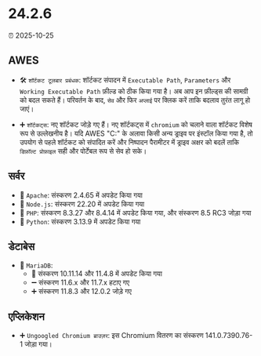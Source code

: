 # 24.2.6

⏰ 2025-10-25

## AWES
- 🛠️ `शॉर्टकट टूलबार प्रबंधक`: शॉर्टकट संपादन में `Executable Path`, `Parameters` और `Working Executable Path` फ़ील्ड को ठीक किया गया है। अब आप इन फ़ील्ड्स की सामग्री को बदल सकते हैं। परिवर्तन के बाद, `सेव` और फिर `अप्लाई` पर क्लिक करें ताकि बदलाव तुरंत लागू हो जाएं।

- ➕ `शॉर्टकट्स`: नए शॉर्टकट जोड़े गए हैं।
नए शॉर्टकट्स में `chromium` को चलाने वाला शॉर्टकट विशेष रूप से उल्लेखनीय है। यदि AWES "C:\" के अलावा किसी अन्य ड्राइव पर इंस्टॉल किया गया है, तो उपयोग से पहले शॉर्टकट को संपादित करें और निष्पादन पैरामीटर में ड्राइव अक्षर को बदलें ताकि `डिफ़ॉल्ट प्रोफ़ाइल` सही और पोर्टेबल रूप से सेव हो सके।

## सर्वर
- 🔄 `Apache`: संस्करण 2.4.65 में अपडेट किया गया  
- 🔄 `Node.js`: संस्करण 22.20 में अपडेट किया गया  
- 🔄 `PHP`: संस्करण 8.3.27 और 8.4.14 में अपडेट किया गया, और संस्करण 8.5 RC3 जोड़ा गया  
- 🔄 `Python`: संस्करण 3.13.9 में अपडेट किया गया  

## डेटाबेस
- 🔄 `MariaDB`:  
    - 🔄 संस्करण 10.11.14 और 11.4.8 में अपडेट किया गया  
    - ➖ संस्करण 11.6.x और 11.7.x हटाए गए  
    - ➕ संस्करण 11.8.3 और 12.0.2 जोड़े गए  

## एप्लिकेशन
- ➕ `Ungoogled Chromium ब्राउज़र`: इस Chromium वितरण का संस्करण 141.0.7390.76-1 जोड़ा गया।
